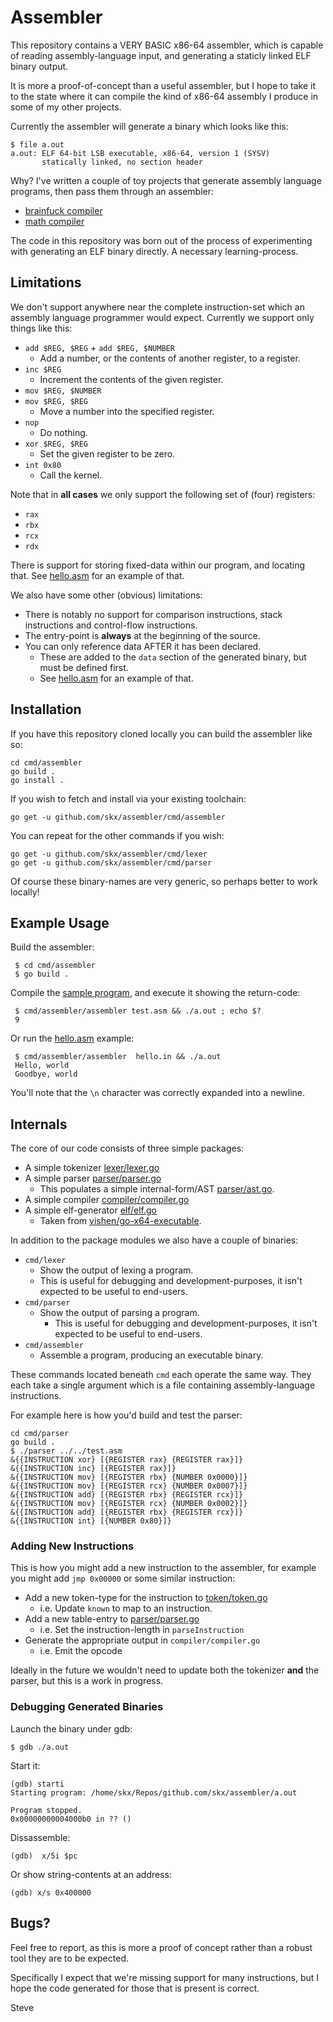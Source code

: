 # Assembler

This repository contains a VERY BASIC x86-64 assembler, which is capable of
reading assembly-language input, and generating a staticly linked ELF binary
output.

It is more a proof-of-concept than a useful assembler, but I hope to take it to the state where it can compile the kind of x86-64 assembly I produce in some of my other projects.

Currently the assembler will generate a binary which looks like this:

```
$ file a.out
a.out: ELF 64-bit LSB executable, x86-64, version 1 (SYSV)
       statically linked, no section header
```

Why?  I've written a couple of toy projects that generate assembly language programs, then pass them through an assembler:

* [brainfuck compiler](https://github.com/skx/bfcc/)
* [math compiler](https://github.com/skx/math-compiler/)

The code in this repository was born out of the process of experimenting with generating an ELF binary directly.  A necessary learning-process.



## Limitations

We don't support anywhere near the complete instruction-set which an assembly language programmer would expect.  Currently we support only things like this:

* `add $REG, $REG` + `add $REG, $NUMBER`
  * Add a number, or the contents of another register, to a register.
* `inc $REG`
  * Increment the contents of the given register.
* `mov $REG, $NUMBER`
* `mov $REG, $REG`
  * Move a number into the specified register.
* `nop`
  * Do nothing.
* `xor $REG, $REG`
  * Set the given register to be zero.
* `int 0x80`
  * Call the kernel.

Note that in **all cases** we only support the following set of (four) registers:

* `rax`
* `rbx`
* `rcx`
* `rdx`

There is support for storing fixed-data within our program, and locating that.  See [hello.asm](hello.asm) for an example of that.

We also have some other (obvious) limitations:

* There is notably no support for comparison instructions, stack instructions and control-flow instructions.
* The entry-point is __always__ at the beginning of the source.
* You can only reference data AFTER it has been declared.
  * These are added to the `data` section of the generated binary, but must be defined first.
  * See [hello.asm](hello.asm) for an example of that.



## Installation

If you have this repository cloned locally you can build the assembler like so:

    cd cmd/assembler
    go build .
    go install .

If you wish to fetch and install via your existing toolchain:

    go get -u github.com/skx/assembler/cmd/assembler

You can repeat for the other commands if you wish:

    go get -u github.com/skx/assembler/cmd/lexer
    go get -u github.com/skx/assembler/cmd/parser

Of course these binary-names are very generic, so perhaps better to work locally!


## Example Usage

Build the assembler:

     $ cd cmd/assembler
     $ go build .

Compile the [sample program](test.asm), and execute it showing the return-code:

     $ cmd/assembler/assembler test.asm && ./a.out ; echo $?
     9

Or run the [hello.asm](hello.asm) example:

     $ cmd/assembler/assembler  hello.in && ./a.out
     Hello, world
     Goodbye, world

You'll note that the `\n` character was correctly expanded into a newline.


## Internals

The core of our code consists of three simple packages:

* A simple tokenizer [lexer/lexer.go](lexer/lexer.go)
* A simple parser [parser/parser.go](parser/parser.go)
  * This populates a simple internal-form/AST [parser/ast.go](parser/ast.go).
* A simple compiler [compiler/compiler.go](compiler/complier.go)
* A simple elf-generator [elf/elf.go](elf/elf.go)
  * Taken from [vishen/go-x64-executable](https://github.com/vishen/go-x64-executable/).

In addition to the package modules we also have a couple of binaries:

* `cmd/lexer`
  * Show the output of lexing a program.
  * This is useful for debugging and development-purposes, it isn't expected to be useful to end-users.
* `cmd/parser`
  * Show the output of parsing a program.
    * This is useful for debugging and development-purposes, it isn't expected to be useful to end-users.
* `cmd/assembler`
  * Assemble a program, producing an executable binary.

These commands located beneath `cmd` each operate the same way.  They each take a single argument which is a file containing assembly-language instructions.

For example here is how you'd build and test the parser:

    cd cmd/parser
    go build .
    $ ./parser ../../test.asm
    &{{INSTRUCTION xor} [{REGISTER rax} {REGISTER rax}]}
    &{{INSTRUCTION inc} [{REGISTER rax}]}
    &{{INSTRUCTION mov} [{REGISTER rbx} {NUMBER 0x0000}]}
    &{{INSTRUCTION mov} [{REGISTER rcx} {NUMBER 0x0007}]}
    &{{INSTRUCTION add} [{REGISTER rbx} {REGISTER rcx}]}
    &{{INSTRUCTION mov} [{REGISTER rcx} {NUMBER 0x0002}]}
    &{{INSTRUCTION add} [{REGISTER rbx} {REGISTER rcx}]}
    &{{INSTRUCTION int} [{NUMBER 0x80}]}


### Adding New Instructions

This is how you might add a new instruction to the assembler, for example you might add `jmp 0x00000` or some similar instruction:

* Add a new token-type for the instruction to [token/token.go](token/token.go)
  * i.e. Update `known` to map to an instruction.
* Add a new table-entry to [parser/parser.go](parser/parser.go)
  * i.e. Set the instruction-length in `parseInstruction`
* Generate the appropriate output in `compiler/compiler.go`
  * i.e. Emit the opcode

Ideally in the future we wouldn't need to update both the tokenizer __and__ the parser, but this is a work in progress.



### Debugging Generated Binaries

Launch the binary under gdb:

    $ gdb ./a.out

Start it:

    (gdb) starti
    Starting program: /home/skx/Repos/github.com/skx/assembler/a.out

    Program stopped.
    0x00000000004000b0 in ?? ()

Dissassemble:

    (gdb)  x/5i $pc

Or show string-contents at an address:

    (gdb) x/s 0x400000


## Bugs?

Feel free to report, as this is more a proof of concept rather than a robust tool they are to be expected.

Specifically I expect that we're missing support for many instructions, but I hope the code generated for those that is present is correct.


Steve

